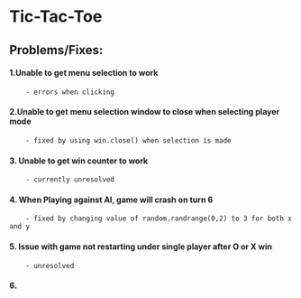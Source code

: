 # Tic-Tac-Toe

## Problems/Fixes:
   #### 1.Unable to get menu selection to work
        - errors when clicking
   #### 2.Unable to get menu selection window to close when selecting player mode
        - fixed by using win.close() when selection is made
   #### 3. Unable to get win counter to work
        - currently unresolved
   #### 4. When Playing against AI, game will crash on turn 6
        - fixed by changing value of random.randrange(0,2) to 3 for both x and y
   #### 5. Issue with game not restarting under single player after O or X win
        - unresolved
   #### 6. 
